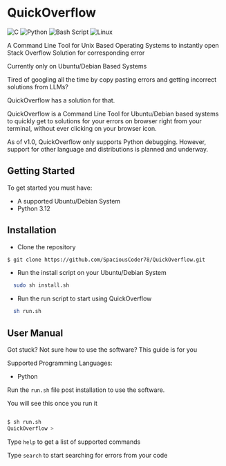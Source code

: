 # QuickOverflow
![C](https://img.shields.io/badge/c-%2300599C.svg?style=for-the-badge&logo=c&logoColor=white)
![Python](https://img.shields.io/badge/python-3670A0?style=for-the-badge&logo=python&logoColor=ffdd54)
![Bash Script](https://img.shields.io/badge/bash_script-%23121011.svg?style=for-the-badge&logo=gnu-bash&logoColor=white)
![Linux](https://img.shields.io/badge/Linux-FCC624?style=for-the-badge&logo=linux&logoColor=black)

A Command Line Tool for Unix Based Operating Systems to instantly open Stack Overflow Solution for corresponding error

Currently only on Ubuntu/Debian Based Systems

Tired of googling all the time by copy pasting errors and getting incorrect solutions from LLMs?

QuickOverflow has a solution for that.

QuickOverflow is a Command Line Tool for Ubuntu/Debian based systems to quickly get to solutions for your errors on browser right from your terminal, without ever clicking on your browser icon.

As of v1.0, QuickOverflow only supports Python debugging. However, support for other language and distributions is planned and underway.

## Getting Started

To get started you must have:

- A supported Ubuntu/Debian System
- Python 3.12

## Installation

- Clone the repository 

```sh
$ git clone https://github.com/SpaciousCoder78/QuickOverflow.git
```

- Run the install script on your Ubuntu/Debian System

```sh
  sudo sh install.sh
```

- Run the run script to start using QuickOverflow

```sh
  sh run.sh
```

## User Manual

Got stuck? Not sure how to use the software? This guide is for you

Supported Programming Languages:

- Python

Run the `run.sh` file post installation to use the software.

You will see this once you run it

```sh

$ sh run.sh
QuickOverflow >

```
Type `help` to get a list of supported commands

Type `search` to start searching for errors from your code


